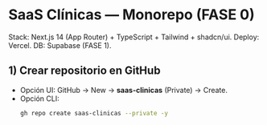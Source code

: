 # SaaS Clínicas — Monorepo (FASE 0)
Stack: Next.js 14 (App Router) + TypeScript + Tailwind + shadcn/ui. Deploy: Vercel. DB: Supabase (FASE 1).

## 1) Crear repositorio en GitHub
- Opción UI: GitHub → New → **saas-clinicas** (Private) → Create.
- Opción CLI:
  ```bash
  gh repo create saas-clinicas --private -y
